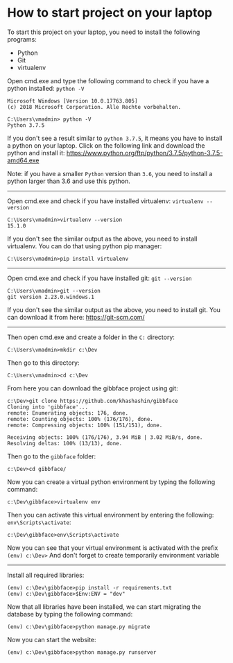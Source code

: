 # How to start project on your laptop

To start this project on your laptop, you need to install the following programs:
 - Python
 - Git
 - virtualenv

Open cmd.exe and type the following command to check if you have a python installed: `python -V`

```
Microsoft Windows [Version 10.0.17763.805]
(c) 2018 Microsoft Corporation. Alle Rechte vorbehalten.

C:\Users\vmadmin> python -V
Python 3.7.5
```
If you don't see a result similar to `python 3.7.5`, it means you have to install a python on your laptop. Click on the following link and download the python and install it: https://www.python.org/ftp/python/3.7.5/python-3.7.5-amd64.exe

Note: if you have a smaller `Python` version than `3.6`, you need to install a python larger than 3.6 and use this python.

---
Open cmd.exe and check if you have installed virtualenv: `virtualenv --version`
```
C:\Users\vmadmin>virtualenv --version
15.1.0
```
If you don't see the similar output as the above, you need to install virtualenv.
You can do that using python pip manager:
```
C:\Users\vmadmin>pip install virtualenv
```

---
Open cmd.exe and check if you have installed git: `git --version`
```
C:\Users\vmadmin>git --version
git version 2.23.0.windows.1
```
If you don't see the similar output as the above, you need to install git.
You can download it from here: https://git-scm.com/

---
Then open cmd.exe and create a folder in the `C:` directory:
```
C:\Users\vmadmin>mkdir c:\Dev
```
Then go to this directory:
```
C:\Users\vmadmin>cd c:\Dev
```
From here you can download the gibbface project using git:
```
c:\Dev>git clone https://github.com/khashashin/gibbface
Cloning into 'gibbface'...
remote: Enumerating objects: 176, done.
remote: Counting objects: 100% (176/176), done.
remote: Compressing objects: 100% (151/151), done.

Receiving objects: 100% (176/176), 3.94 MiB | 3.02 MiB/s, done.
Resolving deltas: 100% (13/13), done.
```
Then go to the `gibbface` folder:
```
c:\Dev>cd gibbface/
```
Now you can create a virtual python environment by typing the following command:
```
c:\Dev\gibbface>virtualenv env
```
Then you can activate this virtual environment by entering the following: `env\Scripts\activate`:
```
c:\Dev\gibbface>env\Scripts\activate
```
Now you can see that your virtual environment is activated with the prefix `(env) c:\Dev>`
And don't forget to create temporarily environment variable

---
Install all required libraries:
```
(env) c:\Dev\gibbface>pip install -r requirements.txt
(env) c:\Dev\gibbface>$Env:ENV = "dev"
```
Now that all libraries have been installed, we can start migrating the database by typing the following command:
```
(env) c:\Dev\gibbface>python manage.py migrate
```
Now you can start the website:
```
(env) c:\Dev\gibbface>python manage.py runserver
```